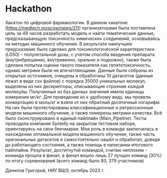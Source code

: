 # Hackathon
Хакатон по цифровой фармакологии.
В данном хакатоне (https://medtech.moscow/news/211) организаторами была поставлена цель за 48 часов разработать модель и найти тематические данные, предсказывающую токсичность химических соединений, основываясь на методах машинного обучения. В результате наилучшее предсказание было сделано для токсикологической характеристики (LD50) – полулетальной дозы, с учетом способа введения препарата (внутрибрюшинно, внутривенно, орально и подкожно), также была сделана попытка оценки такого показателя как гепатотоксичность, однако метрики были не впечатляющими. Данные были собраны из открытых источников, очищены и обработаны 10 датасетов (данные лежат в виде csv файлов) с порядка 35000 уникальных молекул, выделены из них дескрипторы, описывающие строение каждой молекулы. Полученные из баз данных значения имели единицы измерения мг/кг. Для приведения их к удобному виду, мы провели конвертацию в моль/кг и взяли от них обратный десятичный логарифм. На них были протестированы классификационные и регрессионные модели машинного обучения, а также померены метрики качества. Всё было сконструировано в единый пайплайн (Main_Pipeline). Тесты проводила компания Syntelly на закрытом тестовом наборе, ориентируясь на свои бенчмарки. Моя роль в команде заключалась в нахождении оптимальной модели машинного обучения, также часть оригинальных датасетов я самостоятельно нашёл и обработал, доведя до работающего состояния, а также помощь в написании итогового пайплайна. Результат, достигнутой командой, считаю неплохим - команда прошла в финал, в финал вошло лишь 27 лучших команд (30%) по итогу соревнования (всего команд было 80, 379 участников)

Данилов Григорий, НИУ ВШЭ, октябрь 2023 г.



